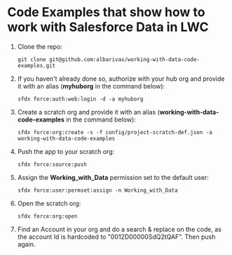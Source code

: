 # Code Examples that show how to work with Salesforce Data in LWC

1. Clone the repo:

   ```
   git clone git@github.com:albarivas/working-with-data-code-examples.git
   ```

1. If you haven't already done so, authorize with your hub org and provide it with an alias (**myhuborg** in the command below):

   ```
   sfdx force:auth:web:login -d -a myhuborg
   ```

1. Create a scratch org and provide it with an alias (**working-with-data-code-examples** in the command below):

   ```
   sfdx force:org:create -s -f config/project-scratch-def.json -a working-with-data-code-examples
   ```

1. Push the app to your scratch org:

   ```
   sfdx force:source:push
   ```

1. Assign the **Working_with_Data** permission set to the default user:

   ```
   sfdx force:user:permset:assign -n Working_with_Data
   ```

1. Open the scratch org:

   ```
   sfdx force:org:open
   ```

1. Find an Account in your org and do a search & replace on the code, as the account Id is hardcoded to "0012D00000SdQ2tQAF". Then push again.
